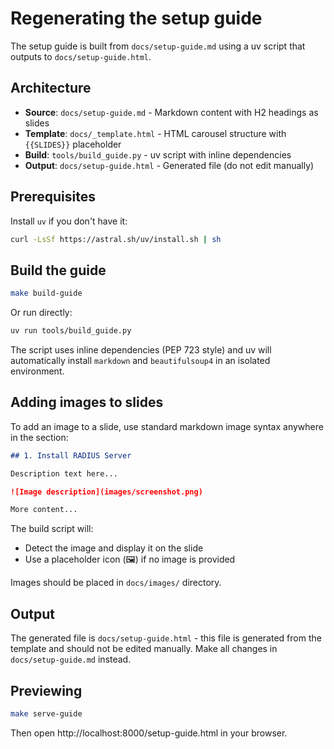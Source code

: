 # Regenerating the setup guide

The setup guide is built from `docs/setup-guide.md` using a uv script that outputs to `docs/setup-guide.html`.

## Architecture

- **Source**: `docs/setup-guide.md` - Markdown content with H2 headings as slides
- **Template**: `docs/_template.html` - HTML carousel structure with `{{SLIDES}}` placeholder
- **Build**: `tools/build_guide.py` - uv script with inline dependencies
- **Output**: `docs/setup-guide.html` - Generated file (do not edit manually)

## Prerequisites

Install `uv` if you don't have it:

```bash
curl -LsSf https://astral.sh/uv/install.sh | sh
```

## Build the guide

```bash
make build-guide
```

Or run directly:

```bash
uv run tools/build_guide.py
```

The script uses inline dependencies (PEP 723 style) and uv will automatically install `markdown` and `beautifulsoup4` in an isolated environment.

## Adding images to slides

To add an image to a slide, use standard markdown image syntax anywhere in the section:

```markdown
## 1. Install RADIUS Server

Description text here...

![Image description](images/screenshot.png)

More content...
```

The build script will:
- Detect the image and display it on the slide
- Use a placeholder icon (🖼️) if no image is provided

Images should be placed in `docs/images/` directory.

## Output

The generated file is `docs/setup-guide.html` - this file is generated from the template and should not be edited manually. Make all changes in `docs/setup-guide.md` instead.

## Previewing

```bash
make serve-guide
```

Then open http://localhost:8000/setup-guide.html in your browser.
